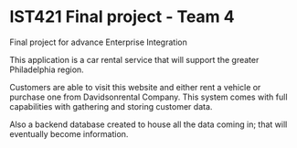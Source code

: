 # IST421 Final project - Team 4

Final project for advance Enterprise Integration 

This application is a car rental service that will support the greater Philadelphia region.

Customers are able to visit this website and either rent a vehicle or purchase one from Davidsonrental Company.
This system comes with full capabilities with gathering and storing customer data.

Also a backend database created to house all the data coming in; that will eventually become information.
